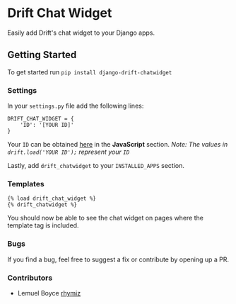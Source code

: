 # Drift Chat Widget
Easily add Drift's chat widget to your Django apps.


## Getting Started
To get started run `pip install django-drift-chatwidget`


### Settings
In your `settings.py` file add the following lines:

```
DRIFT_CHAT_WIDGET = {
    'ID': '[YOUR ID]'
}
```

Your `ID` can be obtained [here](https://app.drift.com/settings/widget) in the **JavaScript** section.
*Note: The values in `drift.load('YOUR ID');` represent your `ID`*

Lastly, add `drift_chatwidget` to your `INSTALLED_APPS` section.


### Templates
```
{% load drift_chat_widget %}
{% drift_chatwidget %}
```

You should now be able to see the chat widget on pages where the template tag is included.

### Bugs
If you find a bug, feel free to suggest a fix or contribute by opening up a PR.


### Contributors
- Lemuel Boyce [rhymiz](https://github.com/rhymiz)

